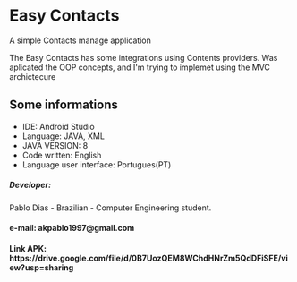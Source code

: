  <html>
	<h1>Easy Contacts</h1>
	<p>A simple Contacts manage application</p>
	<p>The Easy Contacts has some integrations using Contents providers. Was aplicated the OOP concepts, and I'm trying to implemet using the MVC archictecure</p>
	<div>
		<h2> Some informations </h2>
		<ul>
			<li>IDE: Android Studio</li>
			<li>Language: JAVA, XML</li>
			<li>JAVA VERSION: 8</li>
			<li>Code written: English </li>
			<li>Language user interface: Portugues(PT)</li>  		
		</ul>
		<h5>Developer:</h5> 
		<p>Pablo Dias - Brazilian - Computer Engineering student.</p>
		<h4>e-mail: akpablo1997@gmail.com</h4>
		<h4>		
			<p>
			Link APK: https://drive.google.com/file/d/0B7UozQEM8WChdHNrZm5QdDFiSFE/view?usp=sharing
			</p>
		</h4>
	</div>	
</html>



